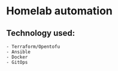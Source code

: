 # Homelab automation
## Technology used:
    - Terraform/Opentofu
    - Ansible
    - Docker
    - GitOps
